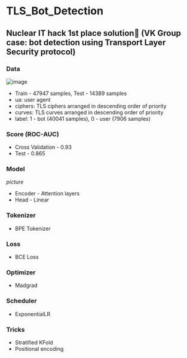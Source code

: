 # TLS_Bot_Detection
## Nuclear IT hack 1st place solution🥇 (VK Group case: bot detection using Transport Layer Security protocol)

### Data
![image](https://user-images.githubusercontent.com/90785471/235430404-b87d7112-7478-43b9-bc1d-d3e6dc416d77.png)

* Train - 47947 samples, Test - 14389 samples
* ua: user agent
* ciphers: TLS ciphers arranged in descending order of priority
* curves: TLS curves arranged in descending order of priority
* label: 1 - bot (40041 samples), 0 - user (7906 samples)

### Score (ROC-AUC)
* Cross Validation - 0.93
* Test - 0.865

### Model
*picture*
* Encoder - Attention layers
* Head - Linear

### Tokenizer
* BPE Tokenizer

### Loss
* BCE Loss

### Optimizer
* Madgrad

### Scheduler
* ExponentialLR

### Tricks
* Stratified KFold
* Positional encoding
